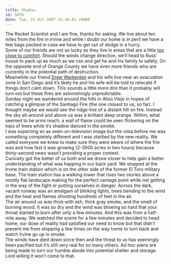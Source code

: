 ```yaml
---
title: Shadow.
id: 5870
date: Tue, 23 Oct 2007 15:48:41 +0000
---
```


The Rocket Scientist and I are fine, thanks for asking. We live about ten miles from the fire in Irvine and while I doubt our home is in peril we have a few bags packed in case we have to get out of dodge in a hurry.  
 Some of our friends are not so lucky as they live in areas that are a little [too close to comfort](http://maps.google.com/maps/ms?ie=UTF8&hl=en&om=1&msa=0&msid=107327873899641045650.00043d1de33aaa4eb6ffb&ll=33.719038,-117.704987&z=11&source=embed). Should the winds change direction, we’ll head to Russ’ house to pack up as much as we can and get he and his family to safety. On the opposite end of Orange County we have even more friends who are currently in the potential path of destruction.  
 Meanwhile our friend [Drew Warkenten](http://www.drewwarkentin.com/) and his wife live near an evacuation zone in San Diego and it’s likely he and his wife will be told to relocate if things don’t calm down. This sounds a little more dire than it probably will turn out but these fires are astonishingly unpredictable.  
 Sunday night we wandered around the hills in Aliso Viejo in hopes of catching a glimpse of the Santiago Fire (the one closest to us, so far). I thought maybe we would see the ridge-line of a distant hill on fire. Instead the sky all-around and above us was a brilliant deep orange. Within, what seemed to be arms reach, a wall of flame could be seen flickering on the tops of trees while it’s shadow danced in the smoke.  
 I was expecting an as seen-on-television image but the vista before me was something completely different and I was startled by the new reality. We called everyone we knew to make sure they were aware of where the fire was and how fast it was growing (2-3000 acres in two hours) because thirty-second news wasn’t providing a proper context.  
 Curiosity got the better of us both and we drove closer to help gain a better understanding of what was happing in our back yard. We stopped at the Irvine train station which is on the other side of the former El Toro military base. The train station has a walking tower that rises two stories above a mostly flat landscape making for the perfect vantage point while not getting in the way of the fight or putting ourselves in danger. Across the dark, vacant runway was an amalgam of blinking lights, trees bending to the wind and the heat and flames shooting hundreds of feet in the air.  
 The air around us was thick with ash, thick gray smoke, and the smell of burning wood. It was so dry and the wind was blowing so hard that your throat started to burn after only a few minutes. And this was from a half-mile away. We watched the scene for a few minutes and decided to head home, our dose of reality had satisfied our need to know but that didn’t prevent me from stopping a few times on the way home to turn back and watch Irvine go up in smoke.  
 The winds have died down since then and the threat to us has seemingly been pacified but it’s still very real for so many others. Ad hoc plans are being made to turn our humble abode into potential shelter and storage. Lord willing it won’t come to that.


